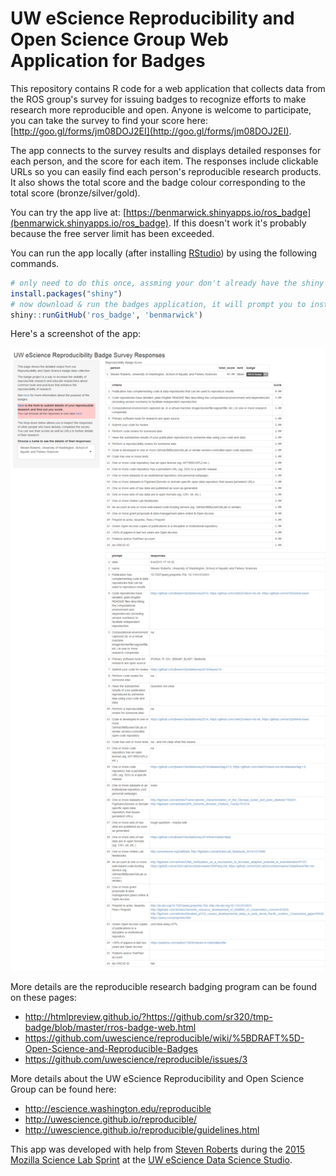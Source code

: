 # UW eScience Reproducibility and Open Science Group Web Application for Badges

This repository contains R code for a web application that collects data from the ROS group's survey for issuing badges to recognize efforts to make research more reproducible and open. Anyone is welcome to participate, you can take the survey to find your score here: [http://goo.gl/forms/jm08DOJ2EI](http://goo.gl/forms/jm08DOJ2EI). 

The app connects to the survey results and displays detailed responses for each person, and the score for each item. The responses include clickable URLs so you can easily find each person's reproducible research products. It also shows the total score and the badge colour corresponding to the total score (bronze/silver/gold). 

You can try the app live at: [https://benmarwick.shinyapps.io/ros_badge](benmarwick.shinyapps.io/ros_badge). If this doesn't work it's probably because the free server limit has been exceeded.

You can run the app locally (after installing [RStudio](http://www.rstudio.com/products/RStudio/)) by using the following commands.

```R
# only need to do this once, assming your don't already have the shiny package
install.packages("shiny")
# now download & run the badges application, it will prompt you to install packages if you don't already have them (googlesheets, dplyr, rvest, RCurl, etc.)
shiny::runGitHub('ros_badge', 'benmarwick')
```

Here's a screenshot of the app:

![app screenshot](figures/screenshot.png)


More details are the reproducible research badging program can be found on these pages:

- http://htmlpreview.github.io/?https://github.com/sr320/tmp-badge/blob/master/rros-badge-web.html
- https://github.com/uwescience/reproducible/wiki/%5BDRAFT%5D-Open-Science-and-Reproducible-Badges
- https://github.com/uwescience/reproducible/issues/3

More details about the UW eScience Reproducibility and Open Science Group can be found here:

- http://escience.washington.edu/reproducible
- http://uwescience.github.io/reproducible/
- http://uwescience.github.io/reproducible/guidelines.html

This app was developed with help from [Steven Roberts](https://github.com/sr320) during the [2015 Mozilla Science Lab Sprint](https://www.mozillascience.org/global-sprint-2015) at the [UW eScience Data Science Studio](http://escience.washington.edu/dss).
